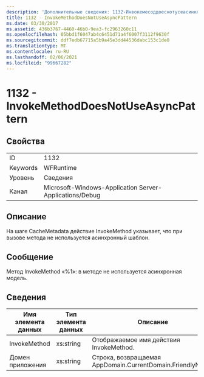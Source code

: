 ```yaml
---
description: 'Дополнительные сведения: 1132-Инвокемесоддоеснотусеасинкпаттерн'
title: 1132 - InvokeMethodDoesNotUseAsyncPattern
ms.date: 03/30/2017
ms.assetid: 436b3767-4460-46b0-9ea3-fc2963260c11
ms.openlocfilehash: 05bbd1f6047ab4c6451d71a4f6007f3112f9630f
ms.sourcegitcommit: ddf7edb67715a5b9a45e3dd44536dabc153c1de0
ms.translationtype: MT
ms.contentlocale: ru-RU
ms.lasthandoff: 02/06/2021
ms.locfileid: "99667282"
---
```

# <a name="1132---invokemethoddoesnotuseasyncpattern"></a>1132 - InvokeMethodDoesNotUseAsyncPattern

## <a name="properties"></a>Свойства  
  
|||  
|-|-|  
|ID|1132|  
|Keywords|WFRuntime|  
|Уровень|Сведения|  
|Канал|Microsoft-Windows-Application Server-Applications/Debug|  
  
## <a name="description"></a>Описание  

 На шаге CacheMetadata действие InvokeMethod указывает, что при вызове метода не используется асинхронный шаблон.  
  
## <a name="message"></a>Сообщение  

 Метод InvokeMethod «%1»: в методе не используется асинхронная модель.  
  
## <a name="details"></a>Сведения  
  
|Имя элемента данных|Тип элемента данных|Описание|  
|--------------------|--------------------|-----------------|  
|InvokeMethod|xs:string|Отображаемое имя действия InvokeMethod.|  
|Домен приложения|xs:string|Строка, возвращаемая AppDomain.CurrentDomain.FriendlyName.|
